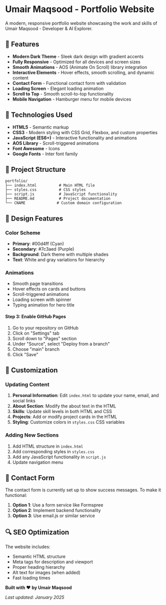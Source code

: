 # Umair Maqsood - Portfolio Website

A modern, responsive portfolio website showcasing the work and skills of Umair Maqsood - Developer & AI Explorer.

## 🌟 Features

- **Modern Dark Theme** - Sleek dark design with gradient accents
- **Fully Responsive** - Optimized for all devices and screen sizes
- **Smooth Animations** - AOS (Animate On Scroll) library integration
- **Interactive Elements** - Hover effects, smooth scrolling, and dynamic content
- **Contact Form** - Functional contact form with validation
- **Loading Screen** - Elegant loading animation
- **Scroll to Top** - Smooth scroll-to-top functionality
- **Mobile Navigation** - Hamburger menu for mobile devices

## 🚀 Technologies Used

- **HTML5** - Semantic markup
- **CSS3** - Modern styling with CSS Grid, Flexbox, and custom properties
- **JavaScript (ES6+)** - Interactive functionality and animations
- **AOS Library** - Scroll-triggered animations
- **Font Awesome** - Icons
- **Google Fonts** - Inter font family

## 📁 Project Structure

```
portfolio/
├── index.html          # Main HTML file
├── styles.css          # CSS styles
├── script.js           # JavaScript functionality
├── README.md           # Project documentation
└── CNAME              # Custom domain configuration
```

## 🎨 Design Features

### Color Scheme
- **Primary**: #00d4ff (Cyan)
- **Secondary**: #7c3aed (Purple)
- **Background**: Dark theme with multiple shades
- **Text**: White and gray variations for hierarchy

### Animations
- Smooth page transitions
- Hover effects on cards and buttons
- Scroll-triggered animations
- Loading screen with spinner
- Typing animation for hero title

#### Step 3: Enable GitHub Pages

1. Go to your repository on GitHub
2. Click on "Settings" tab
3. Scroll down to "Pages" section
4. Under "Source", select "Deploy from a branch"
5. Choose "main" branch
6. Click "Save"


## 🔧 Customization

### Updating Content

1. **Personal Information**: Edit `index.html` to update your name, email, and social links
2. **About Section**: Modify the about text in the HTML
3. **Skills**: Update skill levels in both HTML and CSS
4. **Projects**: Add or modify project cards in the HTML
5. **Styling**: Customize colors in `styles.css` CSS variables



### Adding New Sections

1. Add HTML structure in `index.html`
2. Add corresponding styles in `styles.css`
3. Add any JavaScript functionality in `script.js`
4. Update navigation menu

## 📧 Contact Form

The contact form is currently set up to show success messages. To make it functional:

1. **Option 1**: Use a form service like Formspree
2. **Option 2**: Implement backend functionality
3. **Option 3**: Use email.js or similar service

## 🔍 SEO Optimization

The website includes:
- Semantic HTML structure
- Meta tags for description and viewport
- Proper heading hierarchy
- Alt text for images (when added)
- Fast loading times



**Built with ❤️ by Umair Maqsood**

*Last updated: January 2025* 
